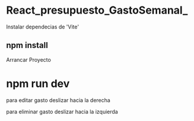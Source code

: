 # React_presupuesto_GastoSemanal_


<p>Instalar dependecias de 'Vite'</p>
<h2>npm install</h2>

<p>Arrancar Proyecto</p>
<h1>npm run dev</h1>

<p>para editar gasto deslizar hacia la derecha</p>
<p>para eliminar gasto deslizar hacia la izquierda</p>

